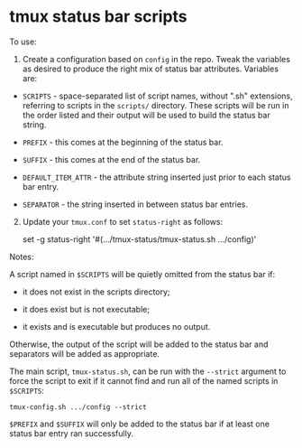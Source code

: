 
tmux status bar scripts
=======================

To use:

1) Create a configuration based on `config` in the repo.  Tweak the
   variables as desired to produce the right mix of status bar
   attributes.  Variables are:

  * `SCRIPTS` - space-separated list of script names, without ".sh"
     extensions, referring to scripts in the `scripts/` directory.
     These scripts will be run in the order listed and their output
     will be used to build the status bar string.

  * `PREFIX` - this comes at the beginning of the status bar.

  * `SUFFIX` - this comes at the end of the status bar.

  * `DEFAULT_ITEM_ATTR` - the attribute string inserted just prior to
     each status bar entry.

  * `SEPARATOR` - the string inserted in between status bar entries.

2) Update your `tmux.conf` to set `status-right` as follows:

    set -g status-right '#(.../tmux-status/tmux-status.sh .../config)'

Notes:

A script named in `$SCRIPTS` will be quietly omitted from the status
bar if:

 * it does not exist in the scripts directory;

 * it does exist but is not executable;

 * it exists and is executable but produces no output.

Otherwise, the output of the script will be added to the status bar
and separators will be added as appropriate.

The main script, `tmux-status.sh`, can be run with the `--strict`
argument to force the script to exit if it cannot find and run all of
the named scripts in `$SCRIPTS`:

    tmux-config.sh .../config --strict

`$PREFIX` and `$SUFFIX` will only be added to the status bar if at
least one status bar entry ran successfully.

